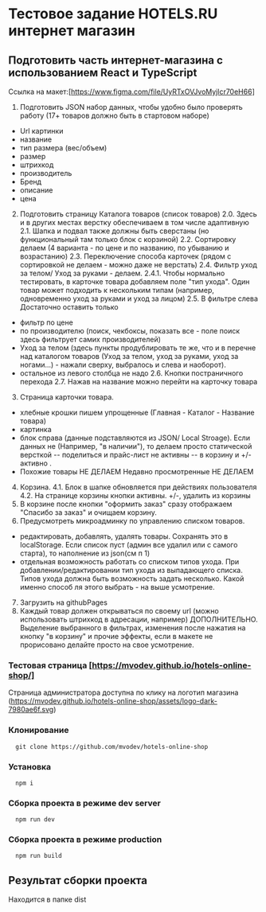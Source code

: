 # Тестовое задание HOTELS.RU интернет магазин

## Подготовить часть интернет-магазина с использованием React и TypeScript
Ссылка на макет:[https://www.figma.com/file/UyRTxOVJvoMyjlcr70eH66]
1. Подготовить JSON набор данных, чтобы удобно было проверять работу (17+ товаров должно быть в стартовом наборе)
- Url картинки
- название
- тип размера (вес/объем)
- размер
- штрихкод
- производитель
- Бренд
- описание
- цена

2. Подготовить страницу Каталога товаров (список товаров)
2.0. Здесь и в других местах верстку обеспечиваем в том числе адаптивную
2.1. Шапка и подвал также должны быть сверстаны (но функциональный там только блок с корзиной)
2.2. Сортировку делаем (4 варианта - по цене и по названию, по убыванию и возрастанию)
2.3. Переключение способа карточек (рядом с сортировкой не делаем - можно даже не верстать)
2.4. Фильтр уход за телом/ Уход за руками - делаем.
2.4.1. Чтобы нормально тестировать, в карточке товара добавляем поле "тип ухода". Один товар может подходить к нескольким типам (например, одновременно уход за руками и уход за лицом)
2.5. В фильтре слева Достаточно оставить только
- фильтр по цене
- по производителю (поиск, чекбоксы, показать все - поле поиск здесь фильтрует самих производителей)
- Уход за телом (здесь пункты продублировать те же, что и в перечне над каталогом товаров (Уход за телом, уход за руками, уход за ногами...) - нажали сверху, выбралось и слева и наоборот).
- остальное из левого столбца не надо
2.6. Кнопки постраничного перехода
2.7. Нажав на название можно перейти на карточку товара
3. Страница карточки товара. 
- хлебные крошки пишем упрощенные (Главная - Каталог - Название товара)
- картинка
- блок справа (данные подставляются из JSON/ Local Stroage). Если данных не (Например, "в наличии"), то делаем просто статической версткой
-- поделиться и прайс-лист не активны
-- в корзину и +/- активно .
- Похожие товары НЕ ДЕЛАЕМ
Недавно просмотренные НЕ ДЕЛАЕМ
4. Корзина. 
4.1. Блок в шапке обновляется при действиях пользователя
4.2. На странице корзины кнопки активны. +/-, удалить из корзины
5. В корзине после кнопки "оформить заказ" сразу отображаем "Спасибо за заказ" и очищаем корзину.
6. Предусмотреть микроадминку по управлению списком товаров.
- редактировать, добавлять, удалять товары. Сохранять это в localStorage. Если список пуст (админ все удалил или с самого старта), то наполнение из json(см п 1)
- отдельная возможность работать со списком типов ухода. При добавлении/редактировании тип ухода из выпадающего списка. Типов ухода должна быть возможность задать несколько. Какой именно способ ля этого выбрать - на выше усмотрение.
7. Загрузить на githubPages
8. Каждый товар должен открываться по своему url (можно использовать штрихкод в адресации, например)
ДОПОЛНИТЕЛЬНО.
Выделение выбранного в фильтрах, изменения после нажатия на кнопку "в корзину" и прочие эффекты, если в макете не прорисовано делайте просто на свое усмотрение.

### Тестовая страница [https://mvodev.github.io/hotels-online-shop/]
Страница администратора доступна по клику на логотип магазина
(https://mvodev.github.io/hotels-online-shop/assets/logo-dark-7980ae6f.svg)

### Клонирование
```
  git clone https://github.com/mvodev/hotels-online-shop
```
### Установка
```
  npm i
```
### Сборка проекта в режиме dev server
```
  npm run dev
```
### Сборка проекта в режиме production
```
  npm run build
```
## Результат сборки проекта
  Находится в папке dist
